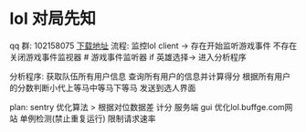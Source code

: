 # lol 对局先知

qq 群: 102158075
[下载地址](https://lol.buffge.com)
流程:
    监控lol client
    ->
    存在开始监听游戏事件
    不存在关闭游戏事件监视器
    # 游戏事件监听器
    if 英雄选择->
    进入分析程序

分析程序:
    获取队伍所有用户信息
    查询所有用户的信息并计算得分
    根据所有用户的分数判断小代上等马中等马下等马
    发送到选人界面

plan:
  sentry
  优化算法
    > 根据对位数据差 计分
  服务端
  gui
  优化lol.buffge.com网站
  单例检测(禁止重复运行)
  限制请求速率


    